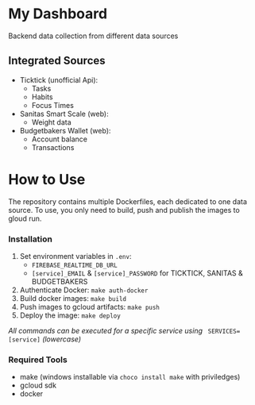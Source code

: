 # My Dashboard
Backend data collection from different data sources

## Integrated Sources
- Ticktick (unofficial Api):
  - Tasks
  - Habits
  - Focus Times
- Sanitas Smart Scale (web):
  - Weight data
- Budgetbakers Wallet (web):
  - Account balance
  - Transactions


# How to Use
The repository contains multiple Dockerfiles, each dedicated to one data source.
To use, you only need to build, push and publish the images to gloud run.


### Installation

1. Set environment variables in `.env`:
   - `FIREBASE_REALTIME_DB_URL`
   - `[service]_EMAIL` & `[service]_PASSWORD` for TICKTICK, SANITAS & BUDGETBAKERS
2. Authenticate Docker: `make auth-docker`
3. Build docker images: `make build`
4. Push images to gcloud artifacts: `make push`
5. Deploy the image: `make deploy`

_All commands can be executed for a specific service using_ ` SERVICES=[service]` _(lowercase)_

### Required Tools
- make (windows installable via `choco install make` with priviledges)
- gcloud sdk
- docker
